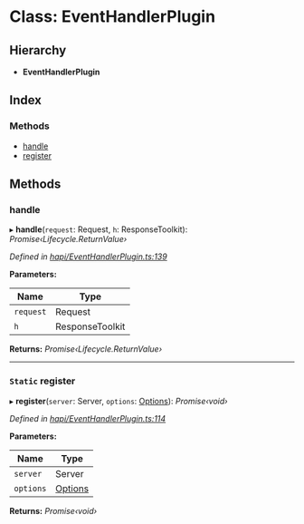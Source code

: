 
# Class: EventHandlerPlugin

## Hierarchy

* **EventHandlerPlugin**

## Index

### Methods

* [handle](_hapi_eventhandlerplugin_.eventhandlerplugin.md#handle)
* [register](_hapi_eventhandlerplugin_.eventhandlerplugin.md#static-register)

## Methods

###  handle

▸ **handle**(`request`: Request, `h`: ResponseToolkit): *Promise‹Lifecycle.ReturnValue›*

*Defined in [hapi/EventHandlerPlugin.ts:139](https://github.com/bluecanvas/node-bluecanvas-sdk/blob/6e3a4c7/src/hapi/EventHandlerPlugin.ts#L139)*

**Parameters:**

Name | Type |
------ | ------ |
`request` | Request |
`h` | ResponseToolkit |

**Returns:** *Promise‹Lifecycle.ReturnValue›*

___

### `Static` register

▸ **register**(`server`: Server, `options`: [Options](../interfaces/_client_.options.md)): *Promise‹void›*

*Defined in [hapi/EventHandlerPlugin.ts:114](https://github.com/bluecanvas/node-bluecanvas-sdk/blob/6e3a4c7/src/hapi/EventHandlerPlugin.ts#L114)*

**Parameters:**

Name | Type |
------ | ------ |
`server` | Server |
`options` | [Options](../interfaces/_client_.options.md) |

**Returns:** *Promise‹void›*
